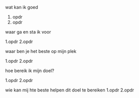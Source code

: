 wat kan ik goed

1. opdr
2. opdr

waar ga en sta ik voor

1.opdr
2.opdr

waar ben je het beste op mijn plek

1.opdr
2.opdr

hoe bereik ik mijn doel?

1.opdr
2.opdr

wie kan mij hte beste helpen dit doel te bereiken 
1.opdr
2.opdr
